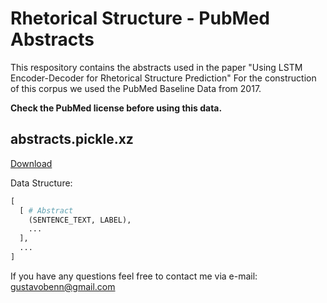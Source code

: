 # Rhetorical Structure - PubMed Abstracts

This respository contains the abstracts used in the paper "Using LSTM Encoder-Decoder for Rhetorical Structure Prediction"
For the construction of this corpus we used the PubMed Baseline Data from 2017.

**Check the PubMed license before using this data.**

## abstracts.pickle.xz
[Download](abstracts.pickle.xz)

Data Structure:
```python
[
  [ # Abstract
    (SENTENCE_TEXT, LABEL),
    ...
  ],
  ...
]
```

If you have any questions feel free to contact me via e-mail: gustavobenn@gmail.com
